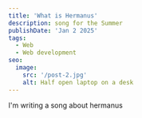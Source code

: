 ```yaml
---
title: 'What is Hermanus'
description: song for the Summer
publishDate: 'Jan 2 2025'
tags:
  - Web
  - Web development
seo:
  image:
    src: '/post-2.jpg'
    alt: Half open laptop on a desk
---
```


I'm writing a song about hermanus